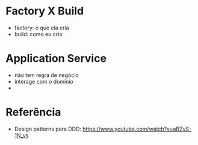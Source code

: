 # Factory X Build

- factory: o que ela cria
- build: como eu crio

# Application Service

- não tem regra de negócio
- interage com o domínio
- 

# Referência

- Design patterns para DDD: https://www.youtube.com/watch?v=aBZvS-1N_ys
